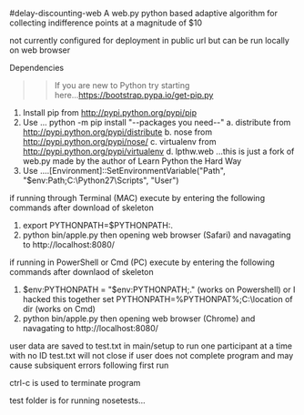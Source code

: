 #delay-discounting-web
A web.py python based adaptive algorithm for collecting indifference points at a magnitude of $10

not currently configured for deployment in public url but can be run locally on web browser

Dependencies 
>> If you are new to Python try starting here...https://bootstrap.pypa.io/get-pip.py 
  1. Install pip from http://pypi.python.org/pypi/pip
  2. Use ... python -m pip install "--packages you need--"
  a. distribute from http://pypi.python.org/pypi/distribute
  b. nose from http://pypi.python.org/pypi/nose/
  c. virtualenv from http://pypi.python.org/pypi/virtualenv
  d. lpthw.web ...this is just a fork of web.py made by the
    author of Learn Python the Hard Way
  3. Use ....[Environment]::SetEnvironmentVariable("Path", 
    "$env:Path;C:\Python27\Scripts", "User") 



if running through Terminal (MAC) execute by entering the following commands after download of skeleton
  1. export PYTHONPATH=$PYTHONPATH:.
  2. python bin/apple.py
then opening web browser (Safari) and navagating to  http://localhost:8080/

if running in PowerShell or Cmd (PC) execute by entering the following commands after downlaod of skeleton
  1. $env:PYTHONPATH = "$env:PYTHONPATH;." (works on Powershell) or 
    I hacked this together set PYTHONPATH=%PYTHONPAT%;C:\location of dir (works on Cmd)
  2. python bin/apple.py
then opening web browser (Chrome) and navagating to  http://localhost:8080/

user data are saved to test.txt in main/setup to run one participant at a time with no ID
test.txt will not close if user does not complete program and may cause subsiquent errors following first run

ctrl-c is used to terminate program

test folder is for running nosetests...
